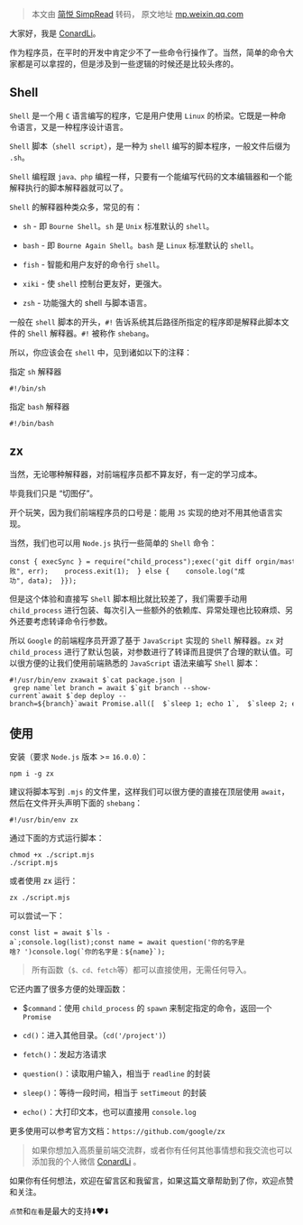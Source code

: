 > 本文由 [简悦 SimpRead](http://ksria.com/simpread/) 转码， 原文地址 [mp.weixin.qq.com](https://mp.weixin.qq.com/s/e__82YNQD9NlUizTqTVuyw)

大家好，我是 [ConardLi](https://mp.weixin.qq.com/s?__biz=Mzk0MDMwMzQyOA==&mid=2247493407&idx=1&sn=41b8782a3bdc75b211206b06e1929a58&chksm=c2e11234f5969b22a0d7fd50ec32be9df13e2caeef186b30b5d653836b0725def8ccd58a56cf&scene=21#wechat_redirect)。  

作为程序员，在平时的开发中肯定少不了一些命令行操作了。当然，简单的命令大家都是可以拿捏的，但是涉及到一些逻辑的时候还是比较头疼的。

Shell
-----

`Shell` 是一个用 `C` 语言编写的程序，它是用户使用 `Linux` 的桥梁。它既是一种命令语言，又是一种程序设计语言。

`Shell` 脚本（`shell script`），是一种为 `shell` 编写的脚本程序，一般文件后缀为 `.sh`。

`Shell` 编程跟 `java、php` 编程一样，只要有一个能编写代码的文本编辑器和一个能解释执行的脚本解释器就可以了。

`Shell` 的解释器种类众多，常见的有：

*   `sh` - 即 `Bourne Shell`。`sh` 是 `Unix` 标准默认的 `shell`。
    
*   `bash` - 即 `Bourne Again Shell`。`bash` 是 `Linux` 标准默认的 `shell`。
    
*   `fish` - 智能和用户友好的命令行 `shell`。
    
*   `xiki` - 使 `shell` 控制台更友好，更强大。
    
*   `zsh` - 功能强大的 shell 与脚本语言。
    

一般在 `shell` 脚本的开头，`#!` 告诉系统其后路径所指定的程序即是解释此脚本文件的 `Shell` 解释器。`#!` 被称作 `shebang`。

所以，你应该会在 `shell` 中，见到诸如以下的注释：

指定 `sh` 解释器

```
#!/bin/sh
```

指定 `bash` 解释器

```
#!/bin/bash
```

zx
--

当然，无论哪种解释器，对前端程序员都不算友好，有一定的学习成本。

毕竟我们只是 “切图仔”。

开个玩笑，因为我们前端程序员的口号是：能用 `JS` 实现的绝对不用其他语言实现。

当然，我们也可以用 `Node.js` 执行一些简单的 `Shell` 命令：

```
const { execSync } = require("child_process");exec('git diff orgin/master', (err, data) => {  if (err) {    console.log("失败", err);    process.exit(1);  } else {    console.log("成功", data);  }});
```

但是这个体验和直接写 `Shell` 脚本相比就比较差了，我们需要手动用 `child_process` 进行包装、每次引入一些额外的依赖库、异常处理也比较麻烦、另外还要考虑转译命令行参数。

所以 `Google` 的前端程序员开源了基于 `JavaScript` 实现的 `Shell` 解释器。`zx` 对 `child_process` 进行了默认包装，对参数进行了转译而且提供了合理的默认值。可以很方便的让我们使用前端熟悉的 `JavaScript` 语法来编写 `Shell` 脚本：

```
#!/usr/bin/env zxawait $`cat package.json | grep name`let branch = await $`git branch --show-current`await $`dep deploy --branch=${branch}`await Promise.all([  $`sleep 1; echo 1`,  $`sleep 2; echo 2`,  $`sleep 3; echo 3`,])let name = 'foo bar'await $`mkdir /tmp/${name}`
```

使用
--

安装（要求 `Node.js` 版本 >= `16.0.0`）：

```
npm i -g zx
```

建议将脚本写到 `.mjs` 的文件里，这样我们可以很方便的直接在顶层使用 `await`，然后在文件开头声明下面的 `shebang`：

```
#!/usr/bin/env zx
```

通过下面的方式运行脚本：

```
chmod +x ./script.mjs
./script.mjs
```

或者使用 zx 运行：

```
zx ./script.mjs
```

可以尝试一下：

```
const list = await $`ls -a`;console.log(list);const name = await question('你的名字是啥? ')console.log(`你的名字是：${name}`);
```

> 所有函数（`$、cd、fetch`等）都可以直接使用，无需任何导入。

它还内置了很多方便的处理函数：

*   $`command`：使用 `child_process` 的 `spawn` 来制定指定的命令，返回一个 `Promise`
    
*   `cd()`：进入其他目录。（`cd('/project')`）
    
*   `fetch()`：发起方洛请求
    
*   `question()`：读取用户输入，相当于 `readline` 的封装
    
*   `sleep()`：等待一段时间，相当于 `setTimeout` 的封装
    
*   `echo()`：大打印文本，也可以直接用 `console.log`
    

更多使用可以参考官方文档：`https://github.com/google/zx`

> 如果你想加入高质量前端交流群，或者你有任何其他事情想和我交流也可以添加我的个人微信 [ConardLi](https://mp.weixin.qq.com/s?__biz=Mzk0MDMwMzQyOA==&mid=2247493407&idx=1&sn=41b8782a3bdc75b211206b06e1929a58&chksm=c2e11234f5969b22a0d7fd50ec32be9df13e2caeef186b30b5d653836b0725def8ccd58a56cf&scene=21#wechat_redirect) 。

如果你有任何想法，欢迎在留言区和我留言，如果这篇文章帮助到了你，欢迎点赞和关注。

`点赞`和`在看`是最大的支持⬇️❤️⬇️